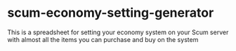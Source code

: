# scum-economy-setting-generator
This is a spreadsheet for setting your economy system on your Scum server with almost all the items you can purchase and buy on the system 
